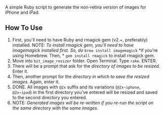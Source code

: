 A simple Ruby script to generate the non-retina version of images for
iPhone and iPad.

## How To Use
1. First, you'll need to have Ruby and rmagick gem (v2.+,
   preferably) installed. NOTE: *To install rmagick gem, you'll need to
have imagemagick installed first. So, do* `brew install imagemagick` *if
you're using Homebrew. Then, * `gem install rmagick` to
install rmagick gem.
2. Move into `bit_image_resizer` folder. Open Terminal. Type `rake`. ENTER.
3. There will be a prompt that ask for the *directory of images to be
   resized*. Enter it.
4. Then, another prompt for the *directory in which to save the resized
   images*. Again, enter it.
5. DONE. All images with `@2x` suffix and its variations (`@2x~iphone`,
   `@2x~ipad`) in the first directory you've entered will be resized and
   saved to the second directory you entered.
6. NOTE: *Generated images will be re-written if you re-run the script on the
   same directory with the same images.*
